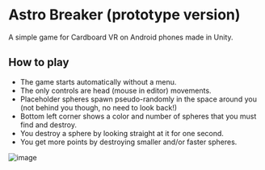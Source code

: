 # Astro Breaker (prototype version)

A simple game for Cardboard VR on Android phones made in Unity.

## How to play
- The game starts automatically without a menu.
- The only controls are head (mouse in editor) movements.
- Placeholder spheres spawn pseudo-randomly in the space around you (not behind you though, no need to look back!)
- Bottom left corner shows a color and number of spheres that you must find and destroy.
- You destroy a sphere by looking straight at it for one second.
- You get more points by destroying smaller and/or faster spheres.

![image](https://github.com/user-attachments/assets/58ab26f5-6181-4da1-b622-3231c20522d2)

